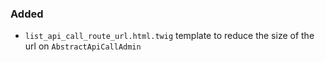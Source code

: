 ### Added
- `list_api_call_route_url.html.twig` template to reduce the size of the url on `AbstractApiCallAdmin`
